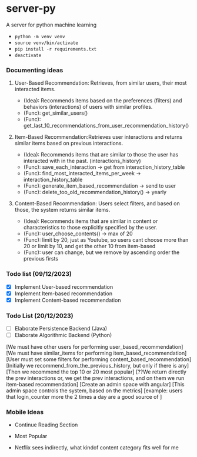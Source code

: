 # server-py

A server for python machine learning 

- `python -m venv venv`
- `source venv/bin/activate`
- `pip install -r requirements.txt`
- `deactivate`

### Documenting ideas
1. User-Based Recommendation: Retrieves, from similar users, their most interacted items.
   - (Idea): Recommends items based on the preferences (filters) and behaviors (interactions) of users with similar profiles.
	- (Func): get_similar_users()
	- (Func): get_last_10_recommendations_from_user_recommendation_history()

2. Item-Based Recommendation:Retrieves user interactions and returns similar items based on previous interactions.
   - (Idea): Recommends items that are similar to those the user has interacted with in the past. (interactions_history)
	- (Func): save_each_interaction -> get from interaction_history_table
	- (Func): find_most_interacted_items_per_week -> interaction_history_table
	- (Func): generate_item_based_recommendation -> send to user
	- (Func): delete_too_old_recommendation_history() -> yearly

3. Content-Based Recommendation: Users select filters, and based on those, the system returns similar items.
   - (Idea): Recommends items that are similar in content or characteristics to those explicitly specified by the user.
	- (Func): user_choose_contents() -> max of 20
	- (Func): limit by 20, just as Youtube, so users cant choose more than 20 or limit by 10, and get the other 10 from item-based
	- (Func): user can change, but we remove by ascending order the previous firsts

### Todo list (09/12/2023)
- [x] Implement User-based recommendation
- [x] Implement Item-based recommendation
- [x] Implement Content-based recommendation

### Todo List (20/12/2023)
- [ ] Elaborate Persistence Backend (Java)
- [ ] Elaborate Algorithmic Backend (Python)

[We must have other users for performing user_based_recommendation]
[We must have similar_items for performing item_based_recommendation]
[User must set some filters for performing content_based_recommendation]
[Initially we recommend_from_the_previous_history, but only if there is any]
[Then we recommend the top 10 or 20 most popular]
[??We return directly the prev interactions or, we get the prev interactions, and on them we run item-based recommendation]
[Create an admin space with angular]
[This admin space controls the system, based on the metrics] [example: users that login_counter more the 2 times a day are a good source of ]

### Mobile Ideas
- Continue Reading Section
- Most Popular


- Netflix sees indirectly, what kindof content category fits well for me
